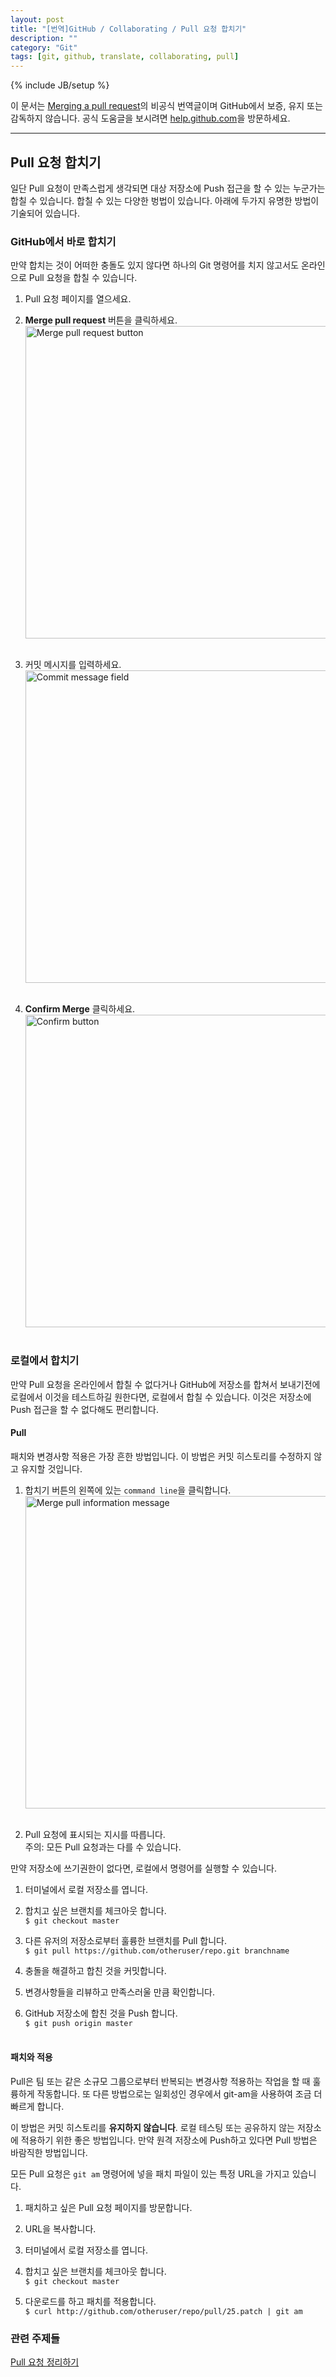 ```yaml
---
layout: post
title: "[번역]GitHub / Collaborating / Pull 요청 합치기"
description: ""
category: "Git"
tags: [git, github, translate, collaborating, pull]
---
```

{% include JB/setup %}

이 문서는 [Merging a pull request](https://help.github.com/articles/merging-a-pull-request)의 비공식 번역글이며 GitHub에서 보증, 유지 또는 감독하지 않습니다. 공식 도움글을 보시려면 [help.github.com](https://help.github.com)을 방문하세요.

---

## Pull 요청 합치기

일단 Pull 요청이 만족스럽게 생각되면 대상 저장소에 Push 접근을 할 수 있는 누군가는 합칠 수 있습니다. 합칠 수 있는 다양한 벙법이 있습니다. 아래에 두가지 유명한 방법이 기술되어 있습니다.

### GitHub에서 바로 합치기

만약 합치는 것이 어떠한 충돌도 있지 않다면 하나의 Git 명령어를 치지 않고서도 온라인으로 Pull 요청을 합칠 수 있습니다.

1. Pull 요청 페이지를 열으세요.

2. **Merge pull request** 버튼을 클릭하세요.<br/><img src="{{ site.production_url }}/image/2013/pullrequest-mergebutton.png" alt="Merge pull request button" style="width: 500px;"/><br/><br/>

3. 커밋 메시지를 입력하세요.<br/><img src="{{ site.production_url }}/image/2013/pullrequest-commitmessage.png" alt="Commit message field" style="width: 500px;"/><br/><br/>

4. **Confirm Merge** 클릭하세요.<br/><img src="{{ site.production_url }}/image/2013/pullrequest-confirmmerge.png" alt="Confirm button" style="width: 500px;"/><br/><br/>


### 로컬에서 합치기

만약 Pull 요청을 온라인에서 합칠 수 없다거나 GitHub에 저장소를 합쳐서 보내기전에 로컬에서 이것을 테스트하길 원한다면, 로컬에서 합칠 수 있습니다. 이것은 저장소에 Push 접근을 할 수 없다해도 편리합니다.

#### Pull 

패치와 변경사항 적용은 가장 흔한 방법입니다. 이 방법은 커밋 히스토리를 수정하지 않고 유지할 것입니다.

1. 합치기 버튼의 왼쪽에 있는 `command line`을 클릭합니다.<br/><img src="{{ site.production_url }}/image/2013/pullrequest-manualinstructions.png" alt="Merge pull information message" style="width: 500px;"/><br/><br/>

2. Pull 요청에 표시되는 지시를 따릅니다.<br/>주의: 모든 Pull 요청과는 다를 수 있습니다.

만약 저장소에 쓰기권한이 없다면, 로컬에서 명령어를 실행할 수 있습니다.

1. 터미널에서 로컬 저장소를 엽니다.

2. 합치고 싶은 브랜치를 체크아웃 합니다.<br/>
```$ git checkout master```

3. 다른 유저의 저장소로부터 훌륭한 브랜치를 Pull 합니다.<br/>
```$ git pull https://github.com/otheruser/repo.git branchname```

4. 충돌을 해결하고 합친 것을 커밋합니다.

5. 변경사항들을 리뷰하고 만족스러울 만큼 확인합니다.

6. GitHub 저장소에 합친 것을 Push 합니다.<br/>
```$ git push origin master```<br/><br/>

#### 패치와 적용

Pull은 팀 또는 같은 소규모 그룹으로부터 반복되는 변경사항 적용하는 작업을 할 때 훌륭하게 작동합니다. 또 다른 방법으로는 일회성인 경우에서 git-am을 사용하여 조금 더 빠르게 합니다.

이 방법은 커밋 히스토리를 **유지하지 않습니다**. 로컬 테스팅 또는 공유하지 않는 저장소에 적용하기 위한 좋은 방법입니다. 만약 원격 저장소에 Push하고 있다면 Pull 방법은 바람직한 방법입니다.

모든 Pull 요청은 `git am` 명령어에 넣을 패치 파일이 있는 특정 URL을 가지고 있습니다.

1. 패치하고 싶은 Pull 요청 페이지를 방문합니다.

2. URL을 복사합니다.

3. 터미널에서 로컬 저장소를 엽니다.

4. 합치고 싶은 브랜치를 체크아웃 합니다.<br/>
```$ git checkout master```

5. 다운로드를 하고 패치를 적용합니다.<br/>
```$ curl http://github.com/otheruser/repo/pull/25.patch | git am```

### 관련 주제들
[Pull 요청 정리하기](/git/GitHub-Tidying-up-pull-requests/)